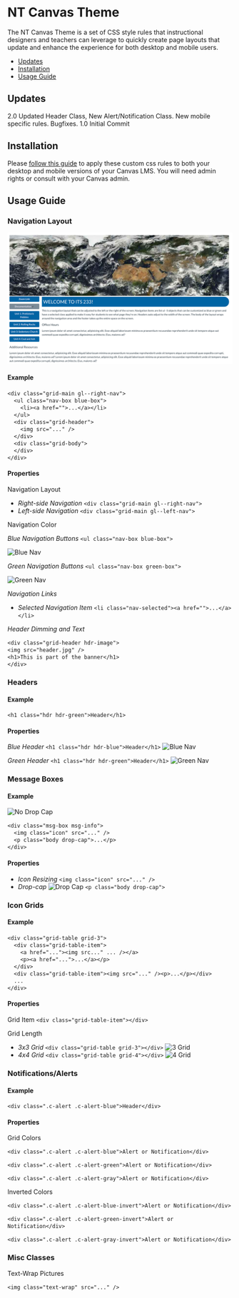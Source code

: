 # NT Canvas Theme

The NT Canvas Theme is a set of CSS style rules that instructional designers and teachers can leverage to quickly create page layouts that update and enhance the experience for both desktop and mobile users. 

- <a href="https://github.com/Pawnee20/NT_Canvas_Theme/blob/master/README.md#updates">Updates</a>
- <a href="https://github.com/Pawnee20/NT_Canvas_Theme/blob/master/README.md#installation">Installation</a>
- <a href="https://github.com/Pawnee20/NT_Canvas_Theme/blob/master/README.md#usage-guide">Usage Guide</a>

## Updates
2.0 Updated Header Class, New Alert/Notification Class. New mobile specific rules. Bugfixes.
1.0 Initial Commit
## Installation

Please [follow this guide](https://community.canvaslms.com/docs/DOC-10862-4214724282) to apply these custom css rules to both your desktop and mobile versions of your Canvas LMS. You will need admin rights or consult with your Canvas admin.

## Usage Guide
### Navigation Layout
![Image of Grid Layout](https://github.com/Pawnee20/NT_Canvas_Theme/blob/master/Documentation/Screenshots/grid_layout.png)
#### Example
```
<div class="grid-main gl--right-nav">
  <ul class="nav-box blue-box">
    <li><a href="">...</a></li>
  </ul>
  <div class="grid-header">
    <img src="..." />
  </div>
  <div class="grid-body">
  </div>
</div>
```
#### Properties
Navigation Layout
- *Right-side Navigation*
```<div class="grid-main gl--right-nav">```
- *Left-side Navigation*
```<div class="grid-main gl--left-nav">```

Navigation Color

*Blue Navigation Buttons*
```<ul class="nav-box blue-box">```

![Blue Nav](https://github.com/Pawnee20/NT_Canvas_Theme/blob/master/Documentation/Screenshots/blue-nav.png)

*Green Navigation Buttons*
```<ul class="nav-box green-box">```

![Green Nav](https://github.com/Pawnee20/NT_Canvas_Theme/blob/master/Documentation/Screenshots/green-nav.png)


*Navigation Links*
- *Selected Navigation Item* 
```<li class="nav-selected"><a href="">...</a></li>```

*Header Dimming and Text*
```
<div class="grid-header hdr-image">
<img src="header.jpg" />
<h1>This is part of the banner</h1>
</div>
```

### Headers
#### Example
```
<h1 class="hdr hdr-green">Header</h1>
```
#### Properties
*Blue Header*
```<h1 class="hdr hdr-blue">Header</h1>```
![Blue Nav](https://github.com/Pawnee20/NT_Canvas_Theme/blob/master/Documentation/Screenshots/h_series-blue.png)

*Green Header*
```<h1 class="hdr hdr-green">Header</h1>```
![Green Nav](https://github.com/Pawnee20/NT_Canvas_Theme/blob/master/Documentation/Screenshots/h_series-green.png)
  
### Message Boxes
#### Example
![No Drop Cap](https://github.com/Pawnee20/NT_Canvas_Theme/blob/master/Documentation/Screenshots/no_drop.png)
```
<div class="msg-box msg-info">
  <img class="icon" src="..." />
  <p class="body drop-cap">...</p>
</div>
```
#### Properties
- *Icon Resizing*
```<img class="icon" src="..." />```
- *Drop-cap*
![Drop Cap](https://github.com/Pawnee20/NT_Canvas_Theme/blob/master/Documentation/Screenshots/notifications-dropcap.png)
```<p class="body drop-cap">```

### Icon Grids
#### Example
```
<div class="grid-table grid-3">
  <div class="grid-table-item">
    <a href="..."><img src..." ... /></a>
    <p><a href="...">...</a></p>
  </div>
  <div class="grid-table-item"><img src="..." /><p>...</p></div>
  ...
</div>
```
#### Properties
Grid Item ```<div class="grid-table-item"></div>```

Grid Length
- *3x3 Grid* ```<div class="grid-table grid-3"></div>```
![3 Grid](https://github.com/Pawnee20/NT_Canvas_Theme/blob/master/Documentation/Screenshots/3x3_grid.png)
- *4x4 Grid* ```<div class="grid-table grid-4"></div>```
![4 Grid](https://github.com/Pawnee20/NT_Canvas_Theme/blob/master/Documentation/Screenshots/4x4_grid.png)

### Notifications/Alerts
#### Example
```
<div class=".c-alert .c-alert-blue">Header</div>
```
#### Properties
Grid Colors
```
<div class=".c-alert .c-alert-blue">Alert or Notification</div>
```
```
<div class=".c-alert .c-alert-green">Alert or Notification</div>
```
```
<div class=".c-alert .c-alert-gray">Alert or Notification</div>
```
Inverted Colors
```
<div class=".c-alert .c-alert-blue-invert">Alert or Notification</div>
```
```
<div class=".c-alert .c-alert-green-invert">Alert or Notification</div>
```
```
<div class=".c-alert .c-alert-gray-invert">Alert or Notification</div>
```
### Misc Classes
Text-Wrap Pictures
```
<img class="text-wrap" src="..." />
```
